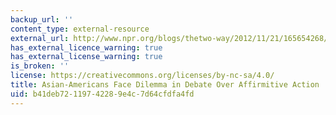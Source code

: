```yaml
---
backup_url: ''
content_type: external-resource
external_url: http://www.npr.org/blogs/thetwo-way/2012/11/21/165654268/as-talk-ofaffirmative-action-heats-up-asians-contemplate-their-position
has_external_licence_warning: true
has_external_license_warning: true
is_broken: ''
license: https://creativecommons.org/licenses/by-nc-sa/4.0/
title: Asian-Americans Face Dilemma in Debate Over Affirmitive Action
uid: b41deb72-1197-4228-9e4c-7d64cfdfa4fd
---
```


